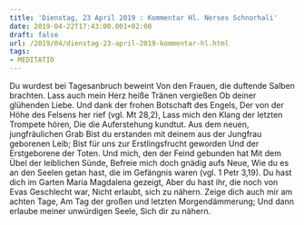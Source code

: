 ```yaml
---
title: 'Dienstag, 23 April 2019 : Kommentar Hl. Nerses Schnorhali'
date: 2019-04-22T17:43:00.001+02:00
draft: false
url: /2019/04/dienstag-23-april-2019-kommentar-hl.html
tags: 
- MEDITATIO
---
```


Du wurdest bei Tagesanbruch beweint Von den Frauen, die duftende Salben brachten. Lass auch mein Herz heiße Tränen vergießen Ob deiner glühenden Liebe. Und dank der frohen Botschaft des Engels, Der von der Höhe des Felsens her rief (vgl. Mt 28,2), Lass mich den Klang der letzten Trompete hören, Die die Auferstehung kundtut. Aus dem neuen, jungfräulichen Grab Bist du erstanden mit deinem aus der Jungfrau geborenen Leib; Bist für uns zur Erstlingsfrucht geworden Und der Erstgeborene der Toten. Und mich, den der Feind gebunden hat Mit dem Übel der leiblichen Sünde, Befreie mich doch gnädig aufs Neue, Wie du es an den Seelen getan hast, die im Gefängnis waren (vgl. 1 Petr 3,19). Du hast dich im Garten Maria Magdalena gezeigt, Aber du hast ihr, die noch von Evas Geschlecht war, Nicht erlaubt, sich zu nähern. Zeige dich auch mir am achten Tage, Am Tag der großen und letzten Morgendämmerung; Und dann erlaube meiner unwürdigen Seele, Sich dir zu nähern.